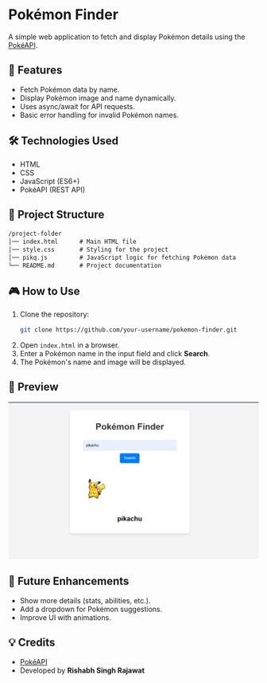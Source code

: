 # Pokémon Finder

A simple web application to fetch and display Pokémon details using the [PokéAPI](https://pokeapi.co/).

## 🚀 Features
- Fetch Pokémon data by name.
- Display Pokémon image and name dynamically.
- Uses async/await for API requests.
- Basic error handling for invalid Pokémon names.

## 🛠 Technologies Used
- HTML
- CSS
- JavaScript (ES6+)
- PokéAPI (REST API)

## 📂 Project Structure
```
/project-folder
│── index.html      # Main HTML file
│── style.css       # Styling for the project
│── pikq.js         # JavaScript logic for fetching Pokémon data
└── README.md       # Project documentation
```

## 🎮 How to Use
1. Clone the repository:
   ```sh
   git clone https://github.com/your-username/pokemon-finder.git
   ```
2. Open `index.html` in a browser.
3. Enter a Pokémon name in the input field and click **Search**.
4. The Pokémon's name and image will be displayed.

## 📸 Preview
![alt text](image.png)

## 📌 Future Enhancements
- Show more details (stats, abilities, etc.).
- Add a dropdown for Pokémon suggestions.
- Improve UI with animations.

## 💡 Credits
- [PokéAPI](https://pokeapi.co/)
- Developed by **Rishabh Singh Rajawat**
